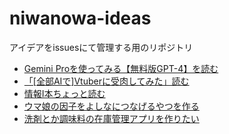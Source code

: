 # niwanowa-ideas

アイデアをissuesにて管理する用のリポジトリ

<!-- ISSUE_LIST_START -->
- [Gemini Proを使ってみる【無料版GPT-4】を読む](https://github.com/niwanowa/niwanowa-ideas/issues/31)
- [「[全部AIで]Vtuberに受肉してみた」読む](https://github.com/niwanowa/niwanowa-ideas/issues/26)
- [情報Ⅰ本ちょっと読む](https://github.com/niwanowa/niwanowa-ideas/issues/25)
- [ウマ娘の因子をよしなにつなげるやつを作る](https://github.com/niwanowa/niwanowa-ideas/issues/18)
- [洗剤とか調味料の在庫管理アプリを作りたい](https://github.com/niwanowa/niwanowa-ideas/issues/9)
<!-- github actions: Updated on 2024-02-10 16:09:59 UTC-->
<!-- ISSUE_LIST_END -->

